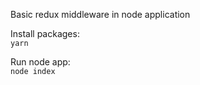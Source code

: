 
Basic redux middleware in node application

Install packages:  
`yarn`

Run node app:  
`node index`